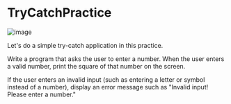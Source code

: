 # TryCatchPractice

![image](https://github.com/user-attachments/assets/392a0161-3e48-4bce-b33e-abb3a51f8a60)

Let's do a simple try-catch application in this practice.

Write a program that asks the user to enter a number. When the user enters a valid number, print the square of that number on the screen.

If the user enters an invalid input (such as entering a letter or symbol instead of a number), display an error message such as "Invalid input! Please enter a number."
